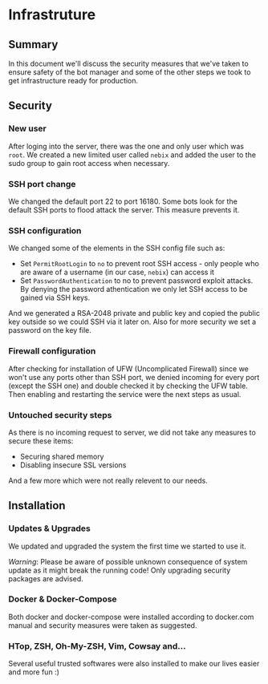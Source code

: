 # Infrastruture

## Summary 

In this document we'll discuss the security measures that we've taken to ensure safety of the bot manager and some of the other steps we took to get infrastructure ready for production.

## Security

### New user

After loging into the server, there was the one and only user which was `root`. We created a new limited user called `nebix` and added the user to the sudo group to gain root access when necessary.

### SSH port change

We changed the default port 22 to port 16180. Some bots look for the default SSH ports to flood attack the server. This measure prevents it.

### SSH configuration

We changed some of the elements in the SSH config file such as:
- Set `PermitRootLogin` to `no` to prevent root SSH access - only people who are aware of a username (in our case, `nebix`) can access it
- Set `PasswordAuthentication` to no to prevent password exploit attacks. By denying the password athentication we only let SSH access to be gained via SSH keys.

And we generated a RSA-2048 private and public key and copied the public key outside so we could SSH via it later on. Also for more security we set a password on the key file.

### Firewall configuration

After checking for installation of UFW (Uncomplicated Firewall) since we won't use any ports other than SSH port, we denied incoming for every port (except the SSH one) and double checked it by checking the UFW table. Then enabling and restarting the service were the next steps as usual.

### Untouched security steps

As there is no incoming request to server, we did not take any measures to secure these items:

- Securing shared memory
- Disabling insecure SSL versions

And a few more which were not really relevent to our needs.


## Installation

### Updates & Upgrades

We updated and upgraded the system the first time we started to use it. 

*Warning*: Please be aware of possible unknown consequence of system update as it might break the running code! Only upgrading security packages are advised.

### Docker & Docker-Compose

Both docker and docker-compose were installed according to docker.com manual and security measures were taken as suggested.

### HTop, ZSH, Oh-My-ZSH, Vim, Cowsay and...

Several useful trusted softwares were also installed to make our lives easier and more fun :)